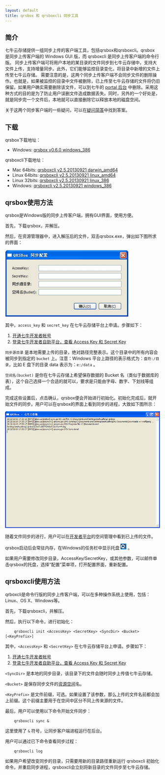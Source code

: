 ```yaml
---
layout: default
title: qrsbox 和 qrsboxcli 同步工具
---
```



## 简介

七牛云存储提供一组同步上传的客户端工具，包括qrsbox和qrsboxcli。qrsbox 是同步上传客户端的 Windows GUI 版，而 qrsboxcli 是同步上传客户端的命令行版。
同步上传客户端可将用户本地的某目录的文件同步到七牛云存储中，支持大文件上传，支持增量同步。此外，它们能够监控目录变化，将目录中新增的文件上传至七牛云存储。
需要注意的是，这两个同步上传客户端不会同步文件的删除操作。也就是，如果被监控的目录中文件被删除，已上传至七牛云存储的文件将仍旧保留。如果用户确实需要删除该文件，可以到七牛的 [portal 后台](https://portal.qiniu.com/) 中删除。采用这种方式的目的是为了防止用户误删文件造成数据丢失。同时，另外的一个好处是，就是同步完一个文件后，本地就可以直接删除它以释放本地的磁盘空间。

关于这两个同步客户端的一些疑问，可以在[疑问简答](http://kb.qiniu.com/537ps105)中找到答案。


## 下载

qrsbox下载地址：

  - Windows: [qrsbox v0.6.0 windows_386](http://open.qiniudn.com/qrsbox-v0.6.0.zip)

qrsboxcli下载地址：

  - Mac 64bits: [qrsboxcli v2.5.20130921 darwin_amd64](http://open.qiniudn.com/devtools/v2.5.20130921/darwin_amd64/qrsboxcli)
  - Linux 64bits: [qrsboxcli v2.5.20130921 linux_amd64](http://open.qiniudn.com/devtools/v2.5.20130921/linux_amd64/qrsboxcli)
  - Linux 32bits: [qrsboxcli v2.5.20130921 linux_386](http://open.qiniudn.com/devtools/v2.5.20130921/linux_386/qrsboxcli)
  - Windows: [qrsboxcli v2.5.20130921 windows_386](http://open.qiniudn.com/devtools/v2.5.20130921/windows_386/qrsboxcli.exe)


## qrsbox使用方法

qrsbox是Windows版的同步上传客户端，拥有GUI界面，使用方便。

首先，下载qrsbox，并解压。

然后，在资源管理器中，进入解压后的文件，双击qrsbox.exe，弹出如下图所求的界面：

<div class="imgwrap"><img src="img/qrsbox-demo.png" alt="qrsbox"/></div>

其中，`access_key` 和 `secret_key` 在七牛云存储平台上申请。步骤如下：

1. [开通七牛开发者帐号](https://portal.qiniu.com/signup)
1. [登录七牛开发者自助平台，查看 Access Key 和 Secret Key](https://portal.qiniu.com/setting/key)

`同步源目录` 是本地需要上传的目录，绝对路径完整表示。这个目录中的所有内容会被同步到指定的 `bucket` 上。注意：Windows 平台上路径的表示格式为：`盘符:/目录`，比如 E 盘下的目录 data 表示为：`e:/data` 。

`空间名(bucket)` 是你在七牛云存储上希望保存数据的 Bucket 名（类似于数据库的表），这个自己选择一个合适的就可以，要求是只能由字母、数字、下划线等组成。

完成这些设置后，点击确认，qrsbox便会开始进行初始化。初始化完成后，就开始文件的同步。用户可以在qrsbox的界面上看到同步的进程，大致如下图所示：

![查看同步进程](img/qrsbox-sync.png)

随着文件同步的进行，用户可以在[开发者平台](https://portal.qiniu.com/)的空间管理中看到已上传的文件。

qrsbox启动后会常驻内存，在Windows的任务栏中显示托盘 ![托盘](img/qrsbox-icon.png) 。

如果用户需要修改同步目录，AccessKey/SecretKey，或其他参数，可以邮件单击qrsbox的托盘，选择“配置”菜单项，打开配置界面，重新配置。

## qrsboxcli使用方法

qrboxcli是命令行版的同步上传客户端，可以在多种操作系统上使用，包括：Linux、OS X、Windows等。

首先，下载qrsboxcli，并解压。

然后，执行以下命令，进行初始化：

```
    qrsboxcli init <AccessKey> <SecretKey> <SyncDir> <Bucket> [<KeyPrefix>]
```

其中，`<AccessKey>` 和 `<SecretKey>` 在七牛云存储平台上申请。步骤如下：

1. [开通七牛开发者帐号](https://portal.qiniu.com/signup)
1. [登录七牛开发者自助平台，查看 Access Key 和 Secret Key](https://portal.qiniu.com/setting/key)

`<SyncDir>` 是本地的同步目录，该目录下的文件会随时同步上传值七牛云存储。

`<Bucket>` 是保存同步文件的[资源空间](http://docs.qiniu.com/api/v6/terminology.html#Bucket)名。

`<KeyPrefix>` 是文件前缀，可选。如果设置了该参数，那么上传的文件名前都会加上前缀。这个前缀主要用于在空间中区分不同上传来源的文件。

最后，用户可以使用以下命令开始文件同步：

```
    qrsboxcli sync &
```

这里使用了 `&` 符号，让同步客户端进程运行在后台。

用户可以通过已下命令查看同步过程：

```
    qrsboxcli log
```

如果用户希望改变同步的目录，只需要用新的目录路径重新运行 qrsboxcli 初始化命令，并重启同步进程，qrsboxcli会立刻将新目录的文件同步至七牛云存储。
